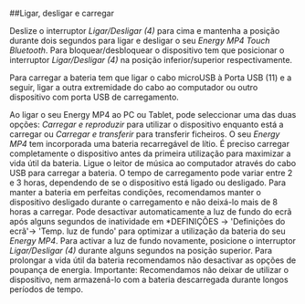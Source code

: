 ##Ligar, desligar e carregar

Deslize o interruptor *Ligar/Desligar (4)* para cima e mantenha a posição durante dois segundos para ligar e desligar o seu *Energy MP4 Touch Bluetooth*. Para bloquear/desbloquear o dispositivo tem que posicionar o interruptor *Ligar/Desligar (4)* na posição inferior/superior respectivamente.

Para carregar a bateria tem que ligar o cabo microUSB à Porta USB (11) e a seguir, ligar a outra extremidade do cabo ao computador ou outro dispositivo com porta USB de carregamento.

Ao ligar o seu Energy MP4 ao PC ou Tablet, pode seleccionar uma das duas opções: *Carregar e reproduzir* para utilizar o dispositivo enquanto está a carregar ou *Carregar e transferir* para transferir ficheiros.
O seu *Energy MP4* tem incorporada uma bateria recarregável de lítio.  É preciso carregar completamente o dispositivo antes da primeira utilização para maximizar a vida útil da bateria. Ligue o leitor de música ao computador através do cabo USB para carregar a bateria. 
O tempo de carregamento pode variar entre 2 e 3 horas, dependendo de se o dispositivo está ligado ou desligado. Para manter a bateria em perfeitas condições, recomendamos manter o dispositivo desligado durante o carregamento e não deixá-lo mais de 8 horas a carregar.
Pode desactivar automaticamente a luz de fundo do ecrã após alguns segundos de inatividade em *DEFINIÇÕES -> 'Definições do ecrã'-> 'Temp. luz de fundo' para optimizar a utilização da bateria do seu *Energy MP4*.   Para activar a luz de fundo novamente, posicione o interruptor *Ligar/Desligar (4)* durante alguns segundos na posição superior.
Para prolongar a vida útil da bateria recomendamos não desactivar as opções de poupança de energia. 
Importante: Recomendamos não deixar de utilizar o dispositivo,  nem armazená-lo com a bateria descarregada durante longos períodos de tempo.
